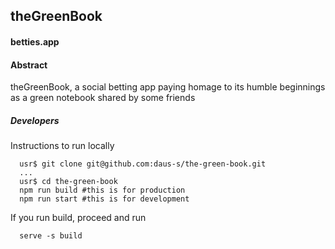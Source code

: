 ## theGreenBook
#### betties.app
#### Abstract
theGreenBook, a social betting app paying homage to its humble beginnings as a green notebook shared by some friends

##### Developers
Instructions to run locally
```
  usr$ git clone git@github.com:daus-s/the-green-book.git
  ...
  usr$ cd the-green-book
  npm run build #this is for production
  npm run start #this is for development
```

If you run build, proceed and run
```
  serve -s build
```
